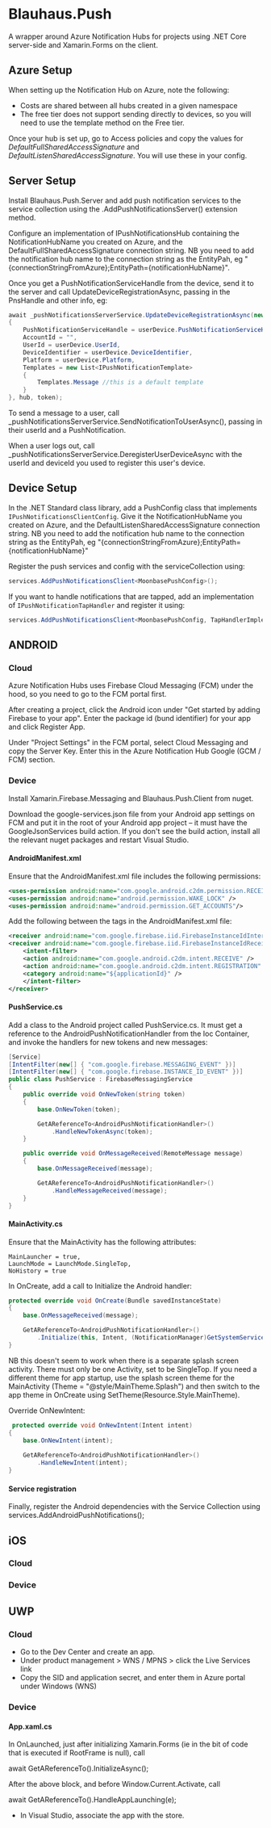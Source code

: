 # Blauhaus.Push

A wrapper around Azure Notification Hubs for projects using .NET Core server-side and Xamarin.Forms on the client. 

## Azure Setup

When setting up the Notification Hub on Azure, note the following:
- Costs are shared between all hubs created in a given namespace
- The free tier does not support sending directly to devices, so you will need to use the template method on the Free tier. 

Once your hub is set up, go to Access policies and copy the values for *DefaultFullSharedAccessSignature* and *DefaultListenSharedAccessSignature*. You will use these in your config. 

## Server Setup

Install Blauhaus.Push.Server and add push notification services to the service collection using the .AddPushNotificationsServer() extension method. 

Configure an implementation of IPushNotificationsHub containing the NotificationHubName you created on Azure, and the DefaultFullSharedAccessSignature connection string.
NB you need to add the notification hub name to the connection string as the EntityPah, eg "{connectionStringFromAzure};EntityPath={notificationHubName}".

Once you get a PushNotificationServiceHandle from the device, send it to the server and call UpdateDeviceRegistrationAsync, passing in the PnsHandle and other info, eg:

```c#
await _pushNotificationsServerService.UpdateDeviceRegistrationAsync(new DeviceRegistration
{
    PushNotificationServiceHandle = userDevice.PushNotificationServiceHandle,
    AccountId = "",
    UserId = userDevice.UserId,
    DeviceIdentifier = userDevice.DeviceIdentifier,
    Platform = userDevice.Platform,
    Templates = new List<IPushNotificationTemplate>
    {
        Templates.Message //this is a default template
    }
}, hub, token);
```

To send a message to a user, call _pushNotificationsServerService.SendNotificationToUserAsync(), passing in their userId and a PushNotification.

When a user logs out, call _pushNotificationsServerService.DeregisterUserDeviceAsync with the userId and deviceId you used to register this user's device.

## Device Setup

In the .NET Standard class library, add a PushConfig class that implements `IPushNotificationsClientConfig`. Give it the NotificationHubName you created on Azure, and the DefaultListenSharedAccessSignature connection string.
NB you need to add the notification hub name to the connection string as the EntityPah, eg "{connectionStringFromAzure};EntityPath={notificationHubName}"

Register the push services and config with the serviceCollection using:
```c#
services.AddPushNotificationsClient<MoonbasePushConfig>();
```

If you want to handle notifications that are tapped, add an implementation of `IPushNotificationTapHandler` and register it using:
```c#
services.AddPushNotificationsClient<MoonbasePushConfig, TapHandlerImplementation>();
```

## ANDROID

### Cloud

Azure Notification Hubs uses Firebase Cloud Messaging (FCM) under the hood, so you need to go to the FCM portal first. 

After creating a project, click the Android icon under "Get started by adding Firebase to your app". Enter the package id (bund identifier) for your app and click Register App.

Under "Project Settings" in the FCM portal, select Cloud Messaging and copy the Server Key. Enter this in the Azure Notification Hub Google (GCM / FCM) section. 

### Device

Install Xamarin.Firebase.Messaging and Blauhaus.Push.Client from nuget. 

Download the google-services.json file from your Android app settings on FCM and put it in the root of your Android app project – it must have the GoogleJsonServices build action. If you don't see the build action, install all the relevant nuget packages and restart Visual Studio. 

#### AndroidManifest.xml

Ensure that the AndroidManifest.xml file includes the following permissions:

```xml
<uses-permission android:name="com.google.android.c2dm.permission.RECEIVE" />
<uses-permission android:name="android.permission.WAKE_LOCK" />
<uses-permission android:name="android.permission.GET_ACCOUNTS"/>
```

Add the following between the <application></application> tags in the AndroidManifest.xml file:

```xml
<receiver android:name="com.google.firebase.iid.FirebaseInstanceIdInternalReceiver" android:exported="false" />
<receiver android:name="com.google.firebase.iid.FirebaseInstanceIdReceiver" android:exported="true" android:permission="com.google.android.c2dm.permission.SEND">
    <intent-filter>
    <action android:name="com.google.android.c2dm.intent.RECEIVE" />
    <action android:name="com.google.android.c2dm.intent.REGISTRATION" />
    <category android:name="${applicationId}" />
    </intent-filter>
</receiver>
```

#### PushService.cs

Add a class to the Android project called PushService.cs. It must get a reference to the AndroidPushNotificationHandler from the Ioc Container, and invoke the handlers for new tokens and new messages:

```c#
[Service]
[IntentFilter(new[] { "com.google.firebase.MESSAGING_EVENT" })]
[IntentFilter(new[] { "com.google.firebase.INSTANCE_ID_EVENT" })]
public class PushService : FirebaseMessagingService
{
    public override void OnNewToken(string token)
    {
        base.OnNewToken(token);

        GetAReferenceTo<AndroidPushNotificationHandler>()
            .HandleNewTokenAsync(token);
    }

    public override void OnMessageReceived(RemoteMessage message)
    {
        base.OnMessageReceived(message);

        GetAReferenceTo<AndroidPushNotificationHandler>()
            .HandleMessageReceived(message);
    }
}
````

#### MainActivity.cs

Ensure that the MainActivity has the following attributes:

```
MainLauncher = true, 
LaunchMode = LaunchMode.SingleTop,
NoHistory = true
```

In OnCreate, add a call to Initialize the Android handler:

```c#
protected override void OnCreate(Bundle savedInstanceState)
{
    base.OnMessageReceived(message);

    GetAReferenceTo<AndroidPushNotificationHandler>()
        .Initialize(this, Intent, (NotificationManager)GetSystemService(NotificationService));
}
```
NB this doesn't seem to work when there is a separate splash screen activity. There must only be one Activity, set to be SingleTop. If you need a different theme for app startup, use the splash screen theme for the MainActivity (Theme = "@style/MainTheme.Splash") and then switch to the app theme in OnCreate using SetTheme(Resource.Style.MainTheme).

Override OnNewIntent:

```c#
 protected override void OnNewIntent(Intent intent)
{
    base.OnNewIntent(intent);
            
    GetAReferenceTo<AndroidPushNotificationHandler>()
        .HandleNewIntent(intent);
}
```

#### Service registration

Finally, register the Android dependencies with the Service Collection using services.AddAndroidPushNotifications();


## iOS

### Cloud

### Device


## UWP


### Cloud

* Go to the Dev Center and create an app. 
* Under product management > WNS / MPNS > click the Live Services link
* Copy the SID and application secret, and enter them in Azure portal under Windows (WNS)

### Device

#### App.xaml.cs

In OnLaunched, just after initializing Xamarin.Forms (ie in the bit of code that is executed if RootFrame is null), call

await GetAReferenceTo<UwpPushNotificationHandler>().InitializeAsync();

After the above block, and before Window.Current.Activate, call

await GetAReferenceTo<UwpPushNotificationHandler>().HandleAppLaunching(e);



* In Visual Studio, associate the app with the store. 


